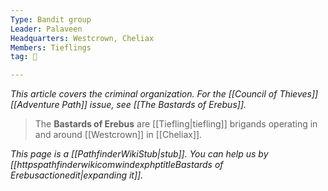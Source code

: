 ```yaml
---
Type: Bandit group
Leader: Palaveen
Headquarters: Westcrown, Cheliax
Members: Tieflings
tag: 👥

---
```


*This article covers the criminal organization. For the [[Council of Thieves]] [[Adventure Path]] issue, see [[The Bastards of Erebus]].*
> The **Bastards of Erebus** are [[Tiefling|tiefling]] brigands operating in and around [[Westcrown]] in [[Cheliax]].



*This page is a [[PathfinderWikiStub|stub]]. You can help us by [[httpspathfinderwikicomwindexphptitleBastards of Erebusactionedit|expanding it]].*







